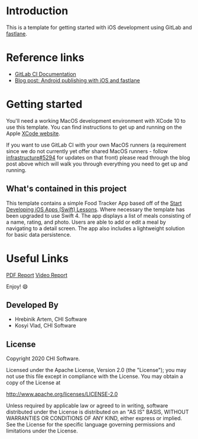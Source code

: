 # Introduction

This is a template for getting started with iOS development using GitLab and [fastlane](https://fastlane.tools/).

# Reference links

- [GitLab CI Documentation](https://docs.gitlab.com/ee/ci/)
- [Blog post: Android publishing with iOS and fastlane](https://about.gitlab.com/2019/03/06/ios-publishing-with-gitlab-and-fastlane/)

# Getting started

You'll need a working MacOS development environment with XCode 10 to use this
template. You can find instructions to get up and running on the Apple [XCode website](https://developer.apple.com/xcode/).

If you want to use GitLab CI with your own MacOS runners (a requirement since we
do not currently yet offer shared MacOS runners - follow [infrastructure#5294](https://gitlab.com/gitlab-com/gl-infra/infrastructure/issues/5294) for
updates on that front) please read through the blog post above which will walk 
you through everything you need to get up and running.

## What's contained in this project

This template contains a simple Food Tracker App based off of the [Start Developing iOS Apps (Swift) Lessons](https://developer.apple.com/library/archive/referencelibrary/GettingStarted/DevelopiOSAppsSwift/index.html). Where necessary the template has been upgraded to use Swift 4. The app displays a list of meals consisting of a name, rating, and photo. Users are able to add or edit a meal by navigating to a detail screen. The app also includes a lightweight solution for basic data persistence.

# Useful Links
[PDF Report](http://surl.li/cmayg)
[Video Report](http://surl.li/cmaxe)

Enjoy! :smile: 

Developed By
------------

* Hrebinik Artem, CHI Software
* Kosyi Vlad, CHI Software

License
--------
Copyright 2020 CHI Software.

Licensed under the Apache License, Version 2.0 (the "License");
you may not use this file except in compliance with the License.
You may obtain a copy of the License at

http://www.apache.org/licenses/LICENSE-2.0

Unless required by applicable law or agreed to in writing, software
distributed under the License is distributed on an "AS IS" BASIS,
WITHOUT WARRANTIES OR CONDITIONS OF ANY KIND, either express or implied.
See the License for the specific language governing permissions and
limitations under the License.
